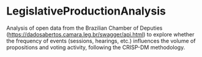 # LegislativeProductionAnalysis
Analysis of open data from the Brazilian Chamber of Deputies (https://dadosabertos.camara.leg.br/swagger/api.html) to explore whether the frequency of events (sessions, hearings, etc.) influences the volume of propositions and voting activity, following the CRISP-DM methodology.
